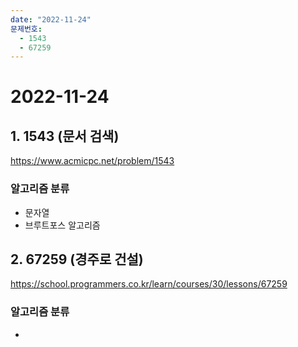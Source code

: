 ```yaml
---
date: "2022-11-24"
문제번호:
  - 1543
  - 67259
---
```


# 2022-11-24

## 1. 1543 (문서 검색)
<https://www.acmicpc.net/problem/1543>

### 알고리즘 분류

- 문자열
- 브루트포스 알고리즘

## 2. 67259 (경주로 건설)
<https://school.programmers.co.kr/learn/courses/30/lessons/67259>

### 알고리즘 분류

-
